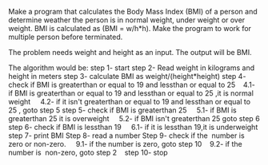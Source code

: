 Make a program that calculates the Body Mass Index (BMI) of a person and determine weather the person is in normal weight, under weight or over weight. BMI is calculated as (BMI = w/h*h). Make the program to work for multiple person before terminated.

The problem needs weight and height as an input. The output will be BMI.

The algorithm would be: 
step 1- start
step 2- Read weight in kilograms and height in meters
step 3- calculate BMI as weight/(height*height)
step 4- check if BMI is greaterthan or equal to 19 and lessthan or equal to 25 
    4.1- if BMI is greaterthan or equal to 19 and lessthan or equal to 25 ,it is normal weight
    4.2- if it isn't greaterthan or equal to 19 and lessthan or equal to 25 , goto step 5
step 5- check if BMI is greaterthan 25 
    5.1- if BMI is greaterthan 25 it is overweight 
    5.2- if BMI isn't greaterthan 25 goto step 6
step 6- check if BMI is lessthan 19
    6.1- if it is lessthan 19,it is underweight  
step 7- print BMI
Step 8- read a number 
Step 9- check if the  number is zero or non-zero.
    9.1- if the number is zero, goto step 10
    9.2- if the number is  non-zero, goto step 2
   step 10- stop
 
